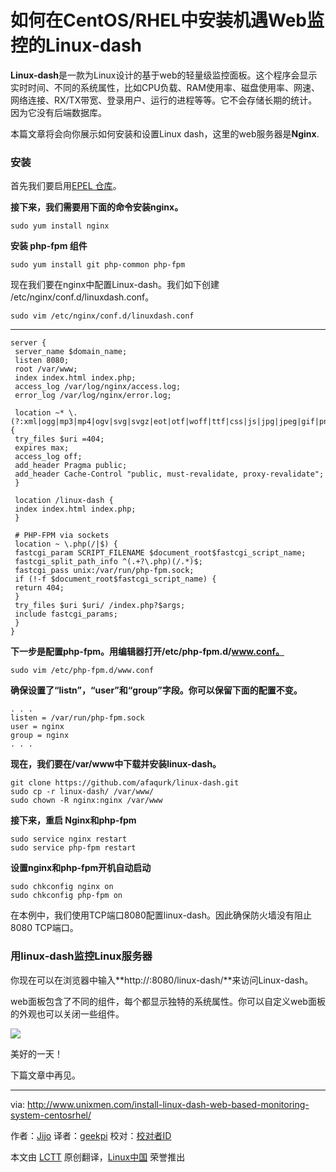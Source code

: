 如何在CentOS/RHEL中安装机遇Web监控的Linux-dash
================================================================================
**Linux-dash**是一款为Linux设计的基于web的轻量级监控面板。这个程序会显示实时时间、不同的系统属性，比如CPU负载、RAM使用率、磁盘使用率、网速、网络连接、RX/TX带宽、登录用户、运行的进程等等。它不会存储长期的统计。因为它没有后端数据库。

本篇文章将会向你展示如何安装和设置Linux dash，这里的web服务器是**Nginx**.

### 安装 ###

首先我们要启用[EPEL 仓库][1]。

**接下来，我们需要用下面的命令安装nginx。**

    sudo yum install nginx

**安装 php-fpm 组件**

    sudo yum install git php-common php-fpm

现在我们要在nginx中配置Linux-dash。我们如下创建 /etc/nginx/conf.d/linuxdash.conf。

    sudo vim /etc/nginx/conf.d/linuxdash.conf

----------

    server {
     server_name $domain_name;
     listen 8080;
     root /var/www;
     index index.html index.php;
     access_log /var/log/nginx/access.log;
     error_log /var/log/nginx/error.log;
     
     location ~* \.(?:xml|ogg|mp3|mp4|ogv|svg|svgz|eot|otf|woff|ttf|css|js|jpg|jpeg|gif|png|ico)$ {
     try_files $uri =404;
     expires max;
     access_log off;
     add_header Pragma public;
     add_header Cache-Control "public, must-revalidate, proxy-revalidate";
     }
     
     location /linux-dash {
     index index.html index.php;
     }
     
     # PHP-FPM via sockets
     location ~ \.php(/|$) {
     fastcgi_param SCRIPT_FILENAME $document_root$fastcgi_script_name;
     fastcgi_split_path_info ^(.+?\.php)(/.*)$;
     fastcgi_pass unix:/var/run/php-fpm.sock;
     if (!-f $document_root$fastcgi_script_name) {
     return 404;
     }
     try_files $uri $uri/ /index.php?$args;
     include fastcgi_params;
     }
    }

**下一步是配置php-fpm。用编辑器打开/etc/php-fpm.d/www.conf。**

    sudo vim /etc/php-fpm.d/www.conf

**确保设置了“listn”，“user”和“group”字段。你可以保留下面的配置不变。**

    . . .
    listen = /var/run/php-fpm.sock
    user = nginx
    group = nginx
    . . .

**现在，我们要在/var/www中下载并安装linux-dash。**

    git clone https://github.com/afaqurk/linux-dash.git
    sudo cp -r linux-dash/ /var/www/
    sudo chown -R nginx:nginx /var/www

**接下来，重启 Nginx和php-fpm**

    sudo service nginx restart
    sudo service php-fpm restart

**设置nginx和php-fpm开机自动启动**

    sudo chkconfig nginx on
    sudo chkconfig php-fpm on

在本例中，我们使用TCP端口8080配置linux-dash。因此确保防火墙没有阻止8080 TCP端口。

### 用linux-dash监控Linux服务器 ###

你现在可以在浏览器中输入**http://<linux-IP-address>:8080/linux-dash/**来访问Linux-dash。

web面板包含了不同的组件，每个都显示独特的系统属性。你可以自定义web面板的外观也可以关闭一些组件。

![](http://180016988.r.cdn77.net/wp-content/uploads/2015/01/Lin-dash.png)

美好的一天！


下篇文章中再见。

--------------------------------------------------------------------------------

via: http://www.unixmen.com/install-linux-dash-web-based-monitoring-system-centosrhel/

作者：[Jijo][a]
译者：[geekpi](https://github.com/geekpi)
校对：[校对者ID](https://github.com/校对者ID)

本文由 [LCTT](https://github.com/LCTT/TranslateProject) 原创翻译，[Linux中国](http://linux.cn/) 荣誉推出

[a]:http://www.unixmen.com/author/jijo/
[1]:http://www.unixmen.com/install-epel-repository-centos-rhel-7/
